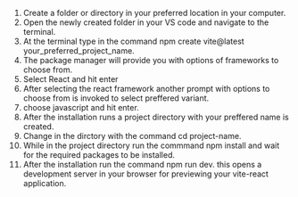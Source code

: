 1. Create a folder or directory in your preferred location in your computer.
2. Open the newly created folder in your VS code and navigate to the terminal.
3. At the terminal type in the command npm create vite@latest your_preferred_project_name.
4. The package manager will provide you with options of frameworks to choose from.
5. Select React and hit enter
6. After selecting the react framework another prompt with options to choose from is invoked to select preffered variant.
7. choose javascript and hit enter.
8. After the installation runs a project directory with your preffered name is created.
9. Change in the dirctory with the command cd project-name.
10. While in the project directory run the commmand npm install and wait for the required packages to be installed.
11. After the installation run the command npm run dev. this opens a development server in your browser for previewing your vite-react application.
